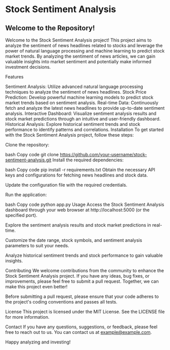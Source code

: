 # Stock Sentiment Analysis

## Welcome to the Repository!

Welcome to the Stock Sentiment Analysis project! This project aims to analyze the sentiment of news headlines related to stocks and leverage the power of natural language processing and machine learning to predict stock market trends. By analyzing the sentiment of news articles, we can gain valuable insights into market sentiment and potentially make informed investment decisions.

Features

Sentiment Analysis: Utilize advanced natural language processing techniques to analyze the sentiment of news headlines.
Stock Price Prediction: Develop powerful machine learning models to predict stock market trends based on sentiment analysis.
Real-time Data: Continuously fetch and analyze the latest news headlines to provide up-to-date sentiment analysis.
Interactive Dashboard: Visualize sentiment analysis results and stock market predictions through an intuitive and user-friendly dashboard.
Historical Analysis: Explore historical sentiment trends and stock performance to identify patterns and correlations.
Installation
To get started with the Stock Sentiment Analysis project, follow these steps:

Clone the repository:

bash
Copy code
git clone https://github.com/your-username/stock-sentiment-analysis.git
Install the required dependencies:

bash
Copy code
pip install -r requirements.txt
Obtain the necessary API keys and configurations for fetching news headlines and stock data.

Update the configuration file with the required credentials.

Run the application:

bash
Copy code
python app.py
Usage
Access the Stock Sentiment Analysis dashboard through your web browser at http://localhost:5000 (or the specified port).

Explore the sentiment analysis results and stock market predictions in real-time.

Customize the date range, stock symbols, and sentiment analysis parameters to suit your needs.

Analyze historical sentiment trends and stock performance to gain valuable insights.

Contributing
We welcome contributions from the community to enhance the Stock Sentiment Analysis project. If you have any ideas, bug fixes, or improvements, please feel free to submit a pull request. Together, we can make this project even better!

Before submitting a pull request, please ensure that your code adheres to the project's coding conventions and passes all tests.

License
This project is licensed under the MIT License. See the LICENSE file for more information.

Contact
If you have any questions, suggestions, or feedback, please feel free to reach out to us. You can contact us at example@example.com.

Happy analyzing and investing!
